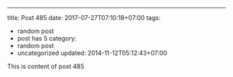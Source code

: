 ---
title: Post 485
date: 2017-07-27T07:10:18+07:00
tags:
  - random post
  - post has 5
category:
  - random post
  - uncategorized
updated: 2014-11-12T05:12:43+07:00

This is content of post 485